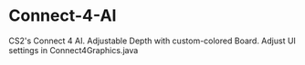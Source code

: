 # Connect-4-AI
CS2's Connect 4 AI.
Adjustable Depth with custom-colored Board. Adjust UI settings in Connect4Graphics.java

